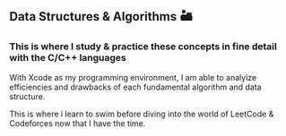 ## Data Structures & Algorithms 🏜

### This is where I study & practice these concepts in fine detail with the C/C++ languages

With Xcode as my programming environment, I am able to analyize efficiencies and drawbacks of each fundamental algorithm and data structure. 

This is where i learn to swim before diving into the world of LeetCode & Codeforces now that I have the time.
